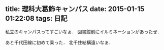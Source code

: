 title: 理科大葛飾キャンパス
date: 2015-01-15 01:22:08
tags: 日記
---

私立のキャンパスってすごいなぁ．
図書館前にイルミネーションがあったぜ．

あと千代田線に初めて乗った．
北千住結構遠いなぁ．
